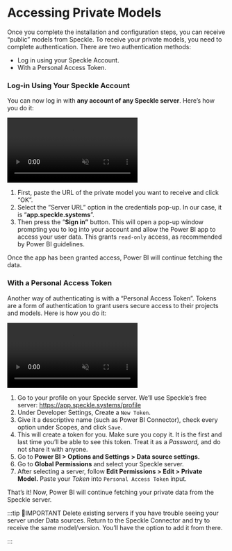 # Accessing Private Models

Once you complete the installation and configuration steps, you can receive “public” models from Speckle. To receive your private models, you need to complete authentication. There are two authentication methods:

- Log in using your Speckle Account.
- With a Personal Access Token.

### **Log-in Using Your Speckle Account**

You can now log in with **any account of any Speckle server**. Here’s how you do it:

<video autoplay muted loop>
  <source src="./img-powerbi/3-login.mp4" type="video/mp4">
  Your browser does not support the video tag.
</video>

1. First, paste the URL of the private model you want to receive and click “OK”.
2. Select the ”Server URL” option in the credentials pop-up. In our case, it is “**app.speckle.systems**”.
3. Then press the ”**Sign in”** button. This will open a pop-up window prompting you to log into your account and allow the Power BI app to access your user data. This grants `read-only` access, as recommended by Power BI guidelines.

Once the app has been granted access, Power BI will continue fetching the data.

### With a Personal Access Token

Another way of authenticating is with a “Personal Access Token”. Tokens are a form of authentication to grant users secure access to their projects and models. Here is how you do it:

<video autoplay muted loop>
  <source src="./img-powerbi/16-token-access.mp4" type="video/mp4">
  Your browser does not support the video tag.
</video>

1. Go to your profile on your Speckle server. We’ll use Speckle’s free server: https://app.speckle.systems/profile
2. Under Developer Settings, Create a `New Token`.
3. Give it a descriptive name (such as Power BI Connector), check every option under Scopes, and click `Save`.
4. This will create a token for you. Make sure you copy it. It is the first and last time you’ll be able to see this token. Treat it as a _Password,_ and do not share it with anyone.
5. Go to **Power BI > Options and Settings > Data source settings.**
6. Go to **Global Permissions** and select your Speckle server.
7. After selecting a server, follow **Edit Permissions > Edit > Private Model.** Paste your *Token* into `Personal Access Token` input.

That’s it! Now, Power BI will continue fetching your private data from the Speckle server.

:::tip 📌IMPORTANT
Delete existing servers if you have trouble seeing your server under Data sources. Return to the Speckle Connector and try to receive the same model/version. You’ll have the option to add it from there.

:::
